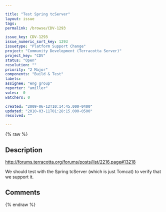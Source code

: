 ```yaml
---

title: "Test Spring tcServer"
layout: issue
tags: 
permalink: /browse/CDV-1293

issue_key: CDV-1293
issue_numeric_sort_key: 1293
issuetype: "Platform Support Change"
project: "Community Development (Terracotta Server)"
project_key: "CDV"
status: "Open"
resolution: ""
priority: "2 Major"
components: "Build & Test"
labels: 
assignee: "eng group"
reporter: "amiller"
votes:  0
watchers: 0

created: "2009-06-12T10:14:45.000-0400"
updated: "2010-03-11T01:28:15.000-0500"
resolved: ""

---
```




{% raw %}



## Description

<div markdown="1" class="description">

http://forums.terracotta.org/forums/posts/list/2216.page#13218

We should test with the Spring tcServer (which is just Tomcat) to verify that we support it.  

</div>

## Comments



{% endraw %}
